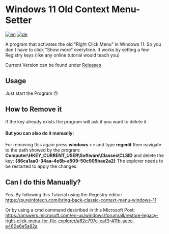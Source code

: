# Windows 11 Old Context Menu-Setter
[![en](https://img.shields.io/badge/lang-en-red.svg)](https://github.com/Der-Floh/Windows-11-Old-Context-Menu-Setter/blob/master/README.md)
[![de](https://img.shields.io/badge/lang-de-green.svg)](https://github.com/Der-Floh/Windows-11-Old-Context-Menu-Setter/blob/master/README.de.md)

A program that activates the old "Right Click Menu" in Windows 11. So you don't have to click "Show more" everytime. It works by setting a few Registry keys (like any online tutorial would teach you)

Current Version can be found under [Releases](https://github.com/Der-Floh/Windows-11-Old-Context-Menu-Setter/releases)

## Usage
Just start the Program 🙃

## How to Remove it
If the key already exists the program will ask if you want to delete it.

#### But you can also do it manually:
For removing this again press **windows + r** and type **regedit** then navigate to the path showed by the program:
**Computer\HKEY_CURRENT_USER\Software\Classes\CLSID** and delete the key: **{86ca1aa0-34aa-4e8b-a509-50c905bae2a2}**
The explorer needs to be restarted to apply the changes.

## Can I do this Manually?
Yes. By following this Tutorial using the Regestry editor: https://pureinfotech.com/bring-back-classic-context-menu-windows-11

Or by using a cmd command described in this Microsoft Post: https://answers.microsoft.com/en-us/windows/forum/all/restore-legacy-right-click-menu-for-file-explorer/a62e797c-eaf3-411b-aeec-e460e6e5a82a
